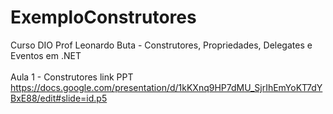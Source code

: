 # ExemploConstrutores

Curso DIO Prof Leonardo Buta - Construtores, Propriedades, Delegates e Eventos em .NET <br>
<br>
 Aula 1 - Construtores link PPT <br> 
 https://docs.google.com/presentation/d/1kKXnq9HP7dMU_SjrIhEmYoKT7dYBxE88/edit#slide=id.p5
 <br>
 
